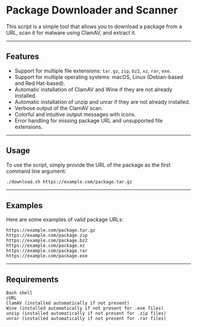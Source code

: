 # Package Downloader and Scanner

This script is a simple tool that allows you to download a package from a URL, scan it for malware using ClamAV, and extract it.

---

## Features

- Support for multiple file extensions: `tar.gz`, `zip`, `bz2`, `xz`, `rar`, `exe`.
- Support for multiple operating systems: macOS, Linux (Debian-based and Red Hat-based).
- Automatic installation of ClamAV and Wine if they are not already installed.
- Automatic installation of unzip and unrar if they are not already installed.
- Verbose output of the ClamAV scan.
- Colorful and intuitive output messages with icons.
- Error handling for missing package URL and unsupported file extensions.

---

## Usage

To use the script, simply provide the URL of the package as the first command line argument:

```bash
./download.sh https://example.com/package.tar.gz
```

---

## Examples

Here are some examples of valid package URLs:

    https://example.com/package.tar.gz
    https://example.com/package.zip
    https://example.com/package.bz2
    https://example.com/package.xz
    https://example.com/package.rar
    https://example.com/package.exe

---

## Requirements

    Bash shell
    cURL
    ClamAV (installed automatically if not present)
    Wine (installed automatically if not present for .exe files)
    unzip (installed automatically if not present for .zip files)
    unrar (installed automatically if not present for .rar files)
